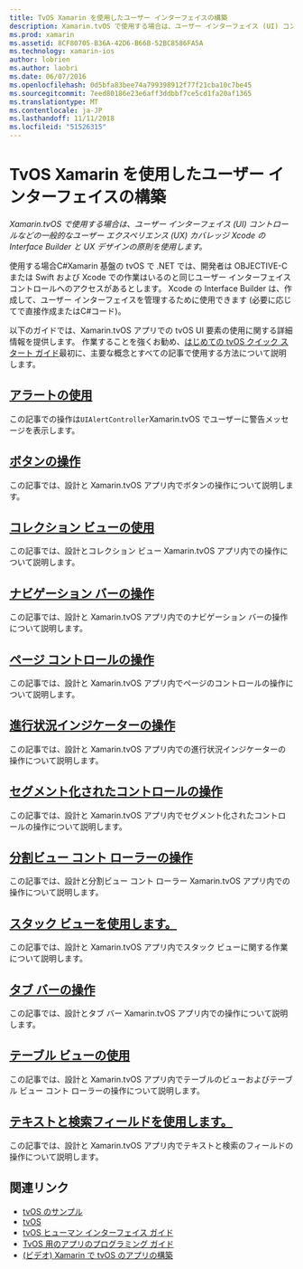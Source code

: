 ```yaml
---
title: TvOS Xamarin を使用したユーザー インターフェイスの構築
description: Xamarin.tvOS で使用する場合は、ユーザー インターフェイス (UI) コントロールなどの一般的なユーザー エクスペリエンス (UX) カバレッジ Xcode の Interface Builder と UX デザインの原則を使用します。
ms.prod: xamarin
ms.assetid: 8CF80705-B36A-42D6-B66B-52BC8586FA5A
ms.technology: xamarin-ios
author: lobrien
ms.author: laobri
ms.date: 06/07/2016
ms.openlocfilehash: 0d5bfa83bee74a799398912f77f21cba10c7be45
ms.sourcegitcommit: 7eed80186e23e6aff3ddbbf7ce5cd1fa20af1365
ms.translationtype: MT
ms.contentlocale: ja-JP
ms.lasthandoff: 11/11/2018
ms.locfileid: "51526315"
---
```

# <a name="building-tvos-user-interfaces-with-xamarin"></a>TvOS Xamarin を使用したユーザー インターフェイスの構築

_Xamarin.tvOS で使用する場合は、ユーザー インターフェイス (UI) コントロールなどの一般的なユーザー エクスペリエンス (UX) カバレッジ Xcode の Interface Builder と UX デザインの原則を使用します。_

使用する場合C#Xamarin 基盤の tvOS で .NET では、開発者は OBJECTIVE-C または Swift および Xcode での作業はいるのと同じユーザー インターフェイス コントロールへのアクセスがあるとします。 Xcode の Interface Builder は、作成して、ユーザー インターフェイスを管理するために使用できます (必要に応じてで直接作成またはC#コード)。

以下のガイドでは、Xamarin.tvOS アプリでの tvOS UI 要素の使用に関する詳細情報を提供します。 作業することを強くお勧め、[はじめての tvOS クイック スタート ガイド](~/ios/tvos/get-started/hello-tvos.md)最初に、主要な概念とすべての記事で使用する方法について説明します。

## <a name="working-with-alertsiostvosuser-interfacealertsmd"></a>[アラートの使用](~/ios/tvos/user-interface/alerts.md)

この記事での操作は`UIAlertController`Xamarin.tvOS でユーザーに警告メッセージを表示します。

## <a name="working-with-buttonsiostvosuser-interfacebuttonsmd"></a>[ボタンの操作](~/ios/tvos/user-interface/buttons.md)

この記事では、設計と Xamarin.tvOS アプリ内でボタンの操作について説明します。

## <a name="working-with-collection-viewsiostvosuser-interfacecollection-viewsmd"></a>[コレクション ビューの使用](~/ios/tvos/user-interface/collection-views.md)

この記事では、設計とコレクション ビュー Xamarin.tvOS アプリ内での操作について説明します。

## <a name="working-with-navigation-barsiostvosuser-interfacenavigation-barsmd"></a>[ナビゲーション バーの操作](~/ios/tvos/user-interface/navigation-bars.md)

この記事では、設計と Xamarin.tvOS アプリ内でのナビゲーション バーの操作について説明します。

## <a name="working-with-page-controlsiostvosuser-interfacepage-controlsmd"></a>[ページ コントロールの操作](~/ios/tvos/user-interface/page-controls.md)

この記事では、設計と Xamarin.tvOS アプリ内でページのコントロールの操作について説明します。

## <a name="working-with-progress-indicatorsiostvosuser-interfaceprogress-indicatorsmd"></a>[進行状況インジケーターの操作](~/ios/tvos/user-interface/progress-indicators.md)

この記事では、設計と Xamarin.tvOS アプリ内での進行状況インジケーターの操作について説明します。

## <a name="working-with-segmented-controlsiostvosuser-interfacesegmented-controlsmd"></a>[セグメント化されたコントロールの操作](~/ios/tvos/user-interface/segmented-controls.md)

この記事では、設計と Xamarin.tvOS アプリ内でセグメント化されたコントロールの操作について説明します。

## <a name="working-with-split-view-controllersiostvosuser-interfacesplit-viewsmd"></a>[分割ビュー コント ローラーの操作](~/ios/tvos/user-interface/split-views.md)

この記事では、設計と分割ビュー コント ローラー Xamarin.tvOS アプリ内での操作について説明します。

## <a name="working-with-stack-viewsiostvosuser-interfacestacked-viewsmd"></a>[スタック ビューを使用します。](~/ios/tvos/user-interface/stacked-views.md)

この記事では、設計と Xamarin.tvOS アプリ内でスタック ビューに関する作業について説明します。

## <a name="working-with-tab-barsiostvosuser-interfacetab-barsmd"></a>[タブ バーの操作](~/ios/tvos/user-interface/tab-bars.md)

この記事では、設計とタブ バー Xamarin.tvOS アプリ内での操作について説明します。

## <a name="working-with-table-viewsiostvosuser-interfacetable-viewsmd"></a>[テーブル ビューの使用](~/ios/tvos/user-interface/table-views.md)

この記事では、設計と Xamarin.tvOS アプリ内でテーブルのビューおよびテーブル ビュー コント ローラーの操作について説明します。

## <a name="working-with-text-and-search-fieldsiostvosuser-interfacetext-fields-and-searchmd"></a>[テキストと検索フィールドを使用します。](~/ios/tvos/user-interface/text-fields-and-search.md)

この記事では、設計と Xamarin.tvOS アプリ内でテキストと検索のフィールドの操作について説明します。



## <a name="related-links"></a>関連リンク

- [tvOS のサンプル](https://developer.xamarin.com/samples/tvos/all/)
- [tvOS](https://developer.apple.com/tvos/)
- [tvOS ヒューマン インターフェイス ガイド](https://developer.apple.com/tvos/human-interface-guidelines/)
- [TvOS 用のアプリのプログラミング ガイド](https://developer.apple.com/library/prerelease/tvos/documentation/General/Conceptual/AppleTV_PG/)
- [(ビデオ) Xamarin で tvOS のアプリの構築](https://university.xamarin.com/lightninglectures/tvos-with-xamarin)
